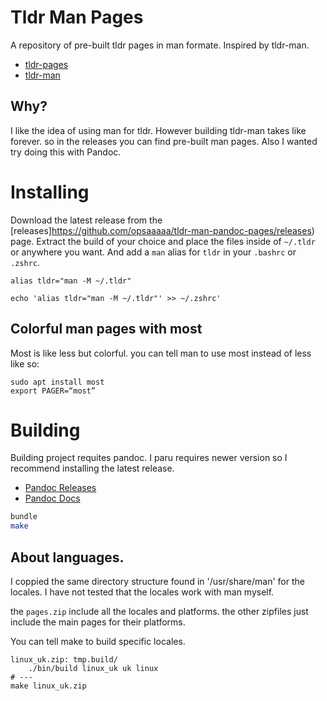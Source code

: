 # Tldr Man Pages

A repository of pre-built tldr pages in man formate.
Inspired by tldr-man.
- [tldr-pages](https://github.com/tldr-pages/tldr)
- [tldr-man](https://github.com/joelekstrom/tldr-man)

## Why?

I like the idea of using man for tldr. 
However building tldr-man takes like forever.
so in the releases you can find pre-built man pages.
Also I wanted try doing this with Pandoc.


# Installing

Download the latest release from the
[releases]https://github.com/opsaaaaa/tldr-man-pandoc-pages/releases)
page.
Extract the build of your choice and place the files inside of `~/.tldr` or anywhere you want.
And add a `man` alias for `tldr` in your `.bashrc` or `.zshrc`.
```
alias tldr="man -M ~/.tldr"
```
```
echo 'alias tldr="man -M ~/.tldr"' >> ~/.zshrc' 
```


## Colorful man pages with most

Most is like less but colorful.
you can tell man to use most instead of less like so:
```
sudo apt install most
export PAGER=“most”
```



# Building

Building project requites pandoc.
I paru requires newer version so I recommend installing the latest release.

- [Pandoc Releases](https://github.com/jgm/pandoc/releases)
- [Pandoc Docs](https://pandoc.org/getting-started.html)


```bash
bundle
make
```


## About languages.

I coppied the same directory structure found in '/usr/share/man' for the locales.
I have not tested that the locales work with man myself.

the `pages.zip` include all the locales and platforms.
the other zipfiles just include the main pages for their platforms.

You can tell make to build specific locales.
```
linux_uk.zip: tmp.build/
	./bin/build linux_uk uk linux
# ---
make linux_uk.zip
```



